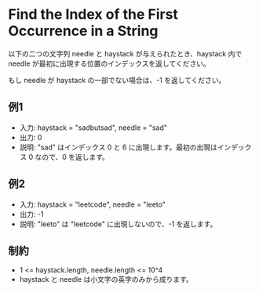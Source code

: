 # Find the Index of the First Occurrence in a String

以下の二つの文字列 needle と haystack が与えられたとき、haystack 内で needle が最初に出現する位置のインデックスを返してください。

もし needle が haystack の一部でない場合は、-1 を返してください。

## 例1

- 入力: haystack = "sadbutsad", needle = "sad"
- 出力: 0
- 説明: "sad" はインデックス 0 と 6 に出現します。最初の出現はインデックス 0 なので、0 を返します。

## 例2

- 入力: haystack = "leetcode", needle = "leeto"
- 出力: -1
- 説明: "leeto" は "leetcode" に出現しないので、-1 を返します。

## 制約

- 1 <= haystack.length, needle.length <= 10^4
- haystack と needle は小文字の英字のみから成ります。
